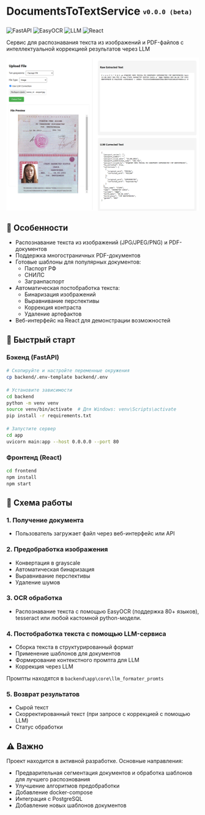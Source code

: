 # DocumentsToTextService <sub><sup>`v0.0.0 (beta)`</sup></sub>

![FastAPI](https://img.shields.io/badge/FastAPI-0.109-009688?logo=fastapi)
![EasyOCR](https://img.shields.io/badge/EasyOCR-1.7-00B0FF)
![LLM](https://img.shields.io/badge/LLM-DeepSeek_R1_70B-FF6F00)
![React](https://img.shields.io/badge/React-18.2-61DAFB?logo=react)

Сервис для распознавания текста из изображений и PDF-файлов с интеллектуальной коррекцией результатов через LLM

![alt text](frontend\public\demo_images\demonstration.png)

## 🌟 Особенности

- Распознавание текста из изображений (JPG/JPEG/PNG) и PDF-документов
- Поддержка многостраничных PDF-документов
- Готовые шаблоны для популярных документов:
  - Паспорт РФ
  - СНИЛС
  - Загранпаспорт
- Автоматическая постобработка текста:
  - Бинаризация изображений
  - Выравнивание перспективы
  - Коррекция контраста
  - Удаление артефактов
- Веб-интерфейс на React для демонстрации возможностей

## 🚀 Быстрый старт

### Бэкенд (FastAPI)

```bash
# Скопируйте и настройте переменные окружения
cp backend/.env-template backend/.env

# Установите зависимости
cd backend
python -m venv venv
source venv/bin/activate  # Для Windows: venv\Scripts\activate
pip install -r requirements.txt

# Запустите сервер
cd app
uvicorn main:app --host 0.0.0.0 --port 80

```

### Фронтенд (React)

```bash
cd frontend
npm install
npm start
```

## 🔄 Схема работы

### 1. Получение документа
- Пользователь загружает файл через веб-интерфейс или API

### 2. Предобработка изображения
- Конвертация в grayscale
- Автоматическая бинаризация
- Выравнивание перспективы
- Удаление шумов

### 3. OCR обработка
- Распознавание текста с помощью EasyOCR (поддержка 80+ языков), tesseract или любой кастомной python-модели.

### 4. Постобработка текста с помощью LLM-сервиса
- Сборка текста в структурированный формат
- Применение шаблонов для документов
- Формирование контекстного промпта для LLM
- Коррекция через LLM

Промпты находятся в `backend\app\core\llm_formater_promts`

### 5. Возврат результатов
- Сырой текст
- Скорректированный текст (при запросе с коррекцией с помощью LLM)
- Статус обработки

## ⚠️ Важно
Проект находится в активной разработке. Основные направления:
- Предварительная сегментация документов и обработка шаблонов для лучшего распознования
- Улучшение алгоритмов предобработки
- Добавление docker-compose
- Интеграция с PostgreSQL
- Добавление новых шаблонов документов
